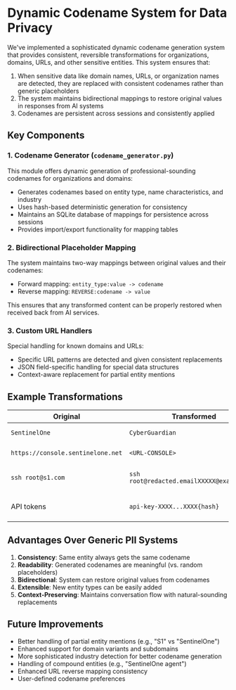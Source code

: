 # Dynamic Codename System for Data Privacy

We've implemented a sophisticated dynamic codename generation system that provides consistent, reversible transformations for organizations, domains, URLs, and other sensitive entities. This system ensures that:

1. When sensitive data like domain names, URLs, or organization names are detected, they are replaced with consistent codenames rather than generic placeholders
2. The system maintains bidirectional mappings to restore original values in responses from AI systems
3. Codenames are persistent across sessions and consistently applied

## Key Components

### 1. Codename Generator (`codename_generator.py`)

This module offers dynamic generation of professional-sounding codenames for organizations and domains:

- Generates codenames based on entity type, name characteristics, and industry
- Uses hash-based deterministic generation for consistency
- Maintains an SQLite database of mappings for persistence across sessions
- Provides import/export functionality for mapping tables

### 2. Bidirectional Placeholder Mapping

The system maintains two-way mappings between original values and their codenames:

- Forward mapping: `entity_type:value -> codename`
- Reverse mapping: `REVERSE:codename -> value`

This ensures that any transformed content can be properly restored when received back from AI services.

### 3. Custom URL Handlers

Special handling for known domains and URLs:

- Specific URL patterns are detected and given consistent replacements
- JSON field-specific handling for special data structures
- Context-aware replacement for partial entity mentions

## Example Transformations

| Original | Transformed | Notes |
|----------|-------------|-------|
| `SentinelOne` | `CyberGuardian` | Organization name |
| `https://console.sentinelone.net` | `<URL-CONSOLE>` | Special URL handling |
| `ssh root@s1.com` | `ssh root@redacted.emailXXXXX@example.com` | Email address protection |
| API tokens | `api-key-XXXX...XXXX{hash}` | Format-preserving redaction |

## Advantages Over Generic PII Systems

1. **Consistency**: Same entity always gets the same codename
2. **Readability**: Generated codenames are meaningful (vs. random placeholders)
3. **Bidirectional**: System can restore original values from codenames
4. **Extensible**: New entity types can be easily added
5. **Context-Preserving**: Maintains conversation flow with natural-sounding replacements

## Future Improvements

- Better handling of partial entity mentions (e.g., "S1" vs "SentinelOne")
- Enhanced support for domain variants and subdomains
- More sophisticated industry detection for better codename generation
- Handling of compound entities (e.g., "SentinelOne agent") 
- Enhanced URL reverse mapping consistency
- User-defined codename preferences